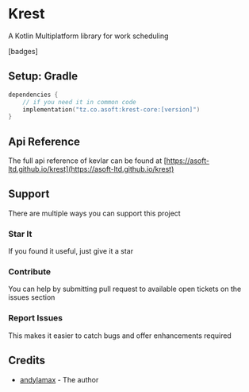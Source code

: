 # Krest

A Kotlin Multiplatform library for work scheduling

[badges]

## Setup: Gradle

```kotlin
dependencies {
    // if you need it in common code
    implementation("tz.co.asoft:krest-core:[version]")
}
```

## Api Reference
The full api reference of kevlar can be found at [https://asoft-ltd.github.io/krest](https://asoft-ltd.github.io/krest)

## Support

There are multiple ways you can support this project

### Star It

If you found it useful, just give it a star

### Contribute

You can help by submitting pull request to available open tickets on the issues section

### Report Issues

This makes it easier to catch bugs and offer enhancements required

## Credits

- [andylamax](https://github.com/andylamax) - The author